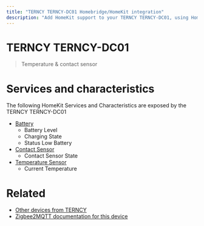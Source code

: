 ```yaml
---
title: "TERNCY TERNCY-DC01 Homebridge/HomeKit integration"
description: "Add HomeKit support to your TERNCY TERNCY-DC01, using Homebridge, Zigbee2MQTT and homebridge-z2m."
---
```

<!---
This file has been GENERATED using src/docgen/docgen.ts
DO NOT EDIT THIS FILE MANUALLY!
-->
# TERNCY TERNCY-DC01
> Temperature & contact sensor 


# Services and characteristics
The following HomeKit Services and Characteristics are exposed by
the TERNCY TERNCY-DC01

* [Battery](../../battery.md)
  * Battery Level
  * Charging State
  * Status Low Battery
* [Contact Sensor](../../sensors.md)
  * Contact Sensor State
* [Temperature Sensor](../../sensors.md)
  * Current Temperature


# Related
* [Other devices from TERNCY](../index.md#terncy)
* [Zigbee2MQTT documentation for this device](https://www.zigbee2mqtt.io/devices/TERNCY-DC01.html)